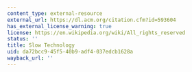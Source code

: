 ```yaml
---
content_type: external-resource
external_url: https://dl.acm.org/citation.cfm?id=593604
has_external_license_warning: true
license: https://en.wikipedia.org/wiki/All_rights_reserved
status: ''
title: Slow Technology
uid: da72bcc9-45f5-40b9-adf4-037edcb1628a
wayback_url: ''
---
```

